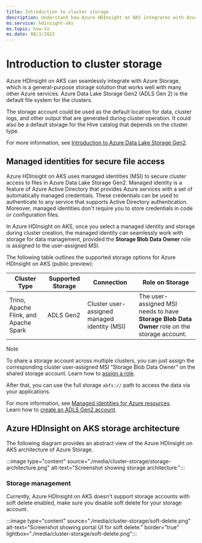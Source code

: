 ```yaml
---
title: Introduction to cluster storage
description: Understand how Azure HDInsight on AKS integrates with Azure Storage
ms.service: hdinsight-aks
ms.topic: how-to
ms.date: 08/3/2023
---
```


# Introduction to cluster storage

Azure HDInsight on AKS can seamlessly integrate with Azure Storage, which is a general-purpose storage solution that works well with many other Azure services. 
Azure Data Lake Storage Gen2 (ADLS Gen 2) is the default file system for the clusters. 

The storage account could be used as the default location for data, cluster logs, and other output that are generated during cluster operation. It could also be a default storage for the Hive catalog that depends on the cluster type.

For more information, see [Introduction to Azure Data Lake Storage Gen2](/azure/storage/blobs/create-data-lake-storage-account).

## Managed identities for secure file access

Azure HDInsight on AKS uses managed identities (MSI) to secure cluster access to files in Azure Data Lake Storage Gen2. Managed identity is a feature of Azure Active Directory that provides Azure services with a set of automatically managed credentials. These credentials can be used to authenticate to any service that supports Active Directory authentication. Moreover, managed identities don't require you to store credentials in code or configuration files. 

In Azure HDInsight on AKS, once you select a managed identity and storage during cluster creation, the managed identity can seamlessly work with storage for data management, provided the **Storage Blob Data Owner** role is assigned to the user-assigned MSI. 

The following table outlines the supported storage options for Azure HDInsight on AKS (public preview):

|Cluster Type|Supported Storage|Connection|Role on Storage|
|---|---|---|---|
|Trino, Apache Flink, and Apache Spark |ADLS Gen2|Cluster user-assigned managed identity (MSI) | The user-assigned MSI needs to have **Storage Blob Data Owner** role on the storage account.|

> [!NOTE]
> To share a storage account across multiple clusters, you can just assign the corresponding cluster user-assigned MSI “Storage Blob Data Owner” on the shared storage account. Learn how to [assign a role](/azure/role-based-access-control/role-assignments-portal#step-2-open-the-add-role-assignment-page).

After that, you can use the full storage `abfs://` path to access the data via your applications.

For more information, see [Managed identities for Azure resources](/azure/active-directory/managed-identities-azure-resources/overview).
<br>Learn how to [create an ADLS Gen2 account](/azure/storage/blobs/create-data-lake-storage-account).

## Azure HDInsight on AKS storage architecture

The following diagram provides an abstract view of the Azure HDInsight on AKS architecture of Azure Storage.

:::image type="content" source="./media/cluster-storage/storage-architecture.png" alt-text="Screenshot showing storage architecture.":::

### Storage management

Currently, Azure HDInsight on AKS doesn't support storage accounts with soft delete enabled, make sure you disable soft delete for your storage account.

:::image type="content" source="./media/cluster-storage/soft-delete.png" alt-text="Screenshot showing portal UI for soft delete." border="true" lightbox="./media/cluster-storage/soft-delete.png":::
